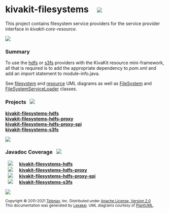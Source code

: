 # kivakit-filesystems &nbsp;&nbsp; <img src="https://www.lexakai.org/images/folder-40.png" srcset="https://www.lexakai.org/images/folder-40-2x.png 2x"/>

This project contains filesystem service providers for the service provider interface in *kivakit-core-resource*.

<img src="https://www.kivakit.org/images/horizontal-line-512.png" srcset="https://www.kivakit.org/images/horizontal-line-512-2x.png 2x"/>

[//]: # (start-user-text)

### Summary <a name = "summary"></a>

To use the [hdfs](hdfs/README.md) or [s3fs](s3fs/README.md) providers with the KivaKit resource mini-framework, all that is required
is to add the appropriate dependency to *pom.xml* and add an *import* statement to module-info.java.

See [filesystem](https://github.com/Telenav/kivakit/blob/master/kivakit-core/resource/documentation/diagrams/com.telenav.kivakit.core.filesystem.spi.svg)
and [resource](https://github.com/Telenav/kivakit/blob/master/kivakit-core/resource/documentation/diagrams/com.telenav.kivakit.core.resource.svg)
UML diagrams as well
as  [FileSystem](https://telenav.github.io/kivakit/javadoc/kivakit.core.resource/com/telenav/kivakit/core/filesystem/spi/FileSystemService.html)
and [FileSystemServiceLoader](https://telenav.github.io/kivakit/javadoc/kivakit.core.resource/com/telenav/kivakit/core/filesystem/loader/FileSystemServiceLoader.html)
classes.

[//]: # (end-user-text)

### Projects <a name = "projects"></a> &nbsp; <img src="https://www.lexakai.org/images/gears-32.png" srcset="https://www.lexakai.org/images/gears-32-2x.png 2x"/>

[**kivakit-filesystems-hdfs**](hdfs/README.md)  
[**kivakit-filesystems-hdfs-proxy**](hdfs-proxy/README.md)  
[**kivakit-filesystems-hdfs-proxy-spi**](hdfs-proxy-spi/README.md)  
[**kivakit-filesystems-s3fs**](s3fs/README.md)  

<img src="https://www.kivakit.org/images/short-horizontal-line-128.png" srcset="https://www.kivakit.org/images/short-horizontal-line-128-2x.png 2x"/>

### Javadoc Coverage <a name = "javadoc-coverage"></a> &nbsp; <img src="https://www.lexakai.org/images/bargraph-32.png" srcset="https://www.lexakai.org/images/bargraph-32-2x.png 2x"/>

&nbsp;  ![](https://www.kivakit.org/images/meter-90-12.png) &nbsp; &nbsp; [**kivakit-filesystems-hdfs**](hdfs/README.md)  
&nbsp;  ![](https://www.kivakit.org/images/meter-70-12.png) &nbsp; &nbsp; [**kivakit-filesystems-hdfs-proxy**](hdfs-proxy/README.md)  
&nbsp;  ![](https://www.kivakit.org/images/meter-100-12.png) &nbsp; &nbsp; [**kivakit-filesystems-hdfs-proxy-spi**](hdfs-proxy-spi/README.md)  
&nbsp;  ![](https://www.kivakit.org/images/meter-80-12.png) &nbsp; &nbsp; [**kivakit-filesystems-s3fs**](s3fs/README.md)

[//]: # (start-user-text)



[//]: # (end-user-text)

<img src="https://www.kivakit.org/images/horizontal-line-512.png" srcset="https://www.kivakit.org/images/horizontal-line-512-2x.png 2x"/>

<sub>Copyright &#169; 2011-2021 [Telenav](http://telenav.com), Inc. Distributed under [Apache License, Version 2.0](LICENSE)</sub>  
<sub>This documentation was generated by [Lexakai](https://github.com/Telenav/lexakai). UML diagrams courtesy
of [PlantUML](http://plantuml.com).</sub>
